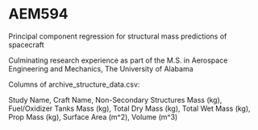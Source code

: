 # AEM594
Principal component regression for structural mass predictions of spacecraft

Culminating research experience as part of the M.S. in Aerospace Engineering and Mechanics, The University of Alabama

Columns of archive_structure_data.csv:

Study Name, Craft Name, Non-Secondary Structures Mass (kg), Fuel/Oxidizer Tanks Mass (kg), Total Dry Mass (kg), Total Wet Mass (kg), Prop Mass (kg), Surface Area (m^2), Volume (m^3)


